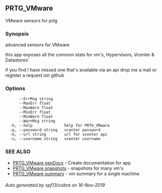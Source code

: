## PRTG_VMware

VMware sensors for prtg

### Synopsis

advanced sensors for VMware

this app exposes all the common stats for vm's, Hypervisors, Vcenter & Datastores'

if you find I have missed one that's available via an api drop me a mail or register a request ion github


### Options

```
      --ErrMsg string     
      --MaxErr float      
      --MaxWarn float     
      --MinErr float      
      --MinWarn float     
      --WarnMsg string    
  -h, --help              help for PRTG_VMware
  -p, --password string   vcenter password
  -U, --url string        url for vcenter api
  -u, --username string   vcenter username
```

### SEE ALSO

* [PRTG_VMware genDocs](PRTG_VMware_genDocs.md)	 - Create documentation for app
* [PRTG_VMware snapshots](PRTG_VMware_snapshots.md)	 - snapshots for many vm's
* [PRTG_VMware summary](PRTG_VMware_summary.md)	 - vm summary for a single machine

###### Auto generated by spf13/cobra on 16-Nov-2019
